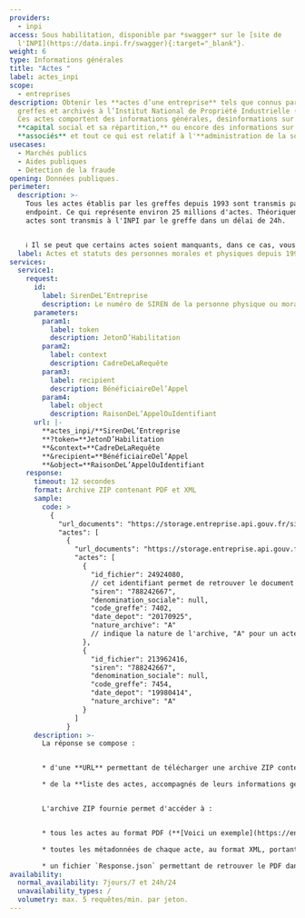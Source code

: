 ```yaml
---
providers:
  - inpi
access: Sous habilitation, disponible par *swagger* sur le [site de
  l'INPI](https://data.inpi.fr/swagger){:target="_blank"}.
weight: 6
type: Informations générales
title: "Actes "
label: actes_inpi
scope:
  - entreprises
description: Obtenir les **actes d’une entreprise** tels que connus par les
  greffes et archivés à l’Institut National de Propriété Industrielle (INPI).
  Ces actes comportent des informations générales, desinformations sur le
  **capital social et sa répartition,** ou encore des informations sur les
  **associés** et tout ce qui est relatif à l'**administration de la société**.
usecases:
  - Marchés publics
  - Aides publiques
  - Détection de la fraude
opening: Données publiques.
perimeter:
  description: >-
    Tous les actes établis par les greffes depuis 1993 sont transmis par cet
    endpoint. Ce qui représente environ 25 millions d'actes. Théoriquement, les
    actes sont transmis à l'INPI par le greffe dans un délai de 24h.


    ℹ️ Il se peut que certains actes soient manquants, dans ce cas, vous pouvez nous [envoyer un mail]([support@entreprise.api.gouv.fr](mailto:support@entreprise.api.gouv.fr)) avec le numéro de SIRET concerné. L'INPI peut essayer de numériser le document manquant.
  label: Actes et statuts des personnes morales et physiques depuis 1993.
services:
  service1:
    request:
      id:
        label: SirenDeL’Entreprise
        description: Le numéro de SIREN de la personne physique ou morale recherchée.
      parameters:
        param1:
          label: token
          description: JetonD’Habilitation
        param2:
          label: context
          description: CadreDeLaRequête
        param3:
          label: recipient
          description: BénéficiaireDel’Appel
        param4:
          label: object
          description: RaisonDeL’AppelOuIdentifiant
      url: |-
        **actes_inpi/**SirenDeL’Entreprise
        **?token=**JetonD’Habilitation
        **&context=**CadreDeLaRequête
        **&recipient=**BénéficiaireDel’Appel
        **&object=**RaisonDeL’AppelOuIdentifiant
    response:
      timeout: 12 secondes
      format: Archive ZIP contenant PDF et XML
      sample:
        code: >
          {
            "url_documents": "https://storage.entreprise.api.gouv.fr/siade_dev/1565606929-1a01ac932854e5632c7534ff4c18e18ec2845ec0-all_documents.zip",
            "actes": [
              {
                "url_documents": "https://storage.entreprise.api.gouv.fr/siade_dev/1565606929-1a01ac932854e5632c7534ff4c18e18ec2845ec0-all_documents.zip",
                "actes": [
                  {
                    "id_fichier": 24924080,
                    // cet identifiant permet de retrouver le document dans l'archive ZIP, à l'aide du fichier "Response.json" permettant de faire lien entre cet ID et le nom du PDF.
                    "siren": "788242667",
                    "denomination_sociale": null,
                    "code_greffe": 7402,
                    "date_depot": "20170925",
                    "nature_archive": "A"
                    // indique la nature de l'archive, "A" pour un acte, "R" pour une ordonnance et "P" pour une personne physique.
                  },
                  {
                    "id_fichier": 213962416,
                    "siren": "788242667",
                    "denomination_sociale": null,
                    "code_greffe": 7454,
                    "date_depot": "19980414",
                    "nature_archive": "A"
                  }
                ]
              }
      description: >-
        La réponse se compose :


        * d'une **URL** permettant de télécharger une archive ZIP contenant l'ensemble des actes de l'entité appelée ;

        * de la **liste des actes, accompagnés de leurs informations génériques** (identifiant du fichier dans l'archive téléchargée, le code greffe, les dates de dépôt et la nature de l'archive.)


        L'archive ZIP fournie permet d'accéder à :


        * tous les actes au format PDF (**[Voici un exemple](https://entreprise.api.gouv.fr/assets/pdf/actes-inpi.zip)**);

        * toutes les métadonnées de chaque acte, au format XML, portant le même nom que le PDF associé ;

        * un fichier `Response.json` permettant de retrouver le PDF dans l'archive à partir de l' `id_fichier` de l'acte indiqué dans la liste JSON des bilans.
availability:
  normal_availability: 7jours/7 et 24h/24
  unavailability_types: /
  volumetry: max. 5 requêtes/min. par jeton.
---
```

